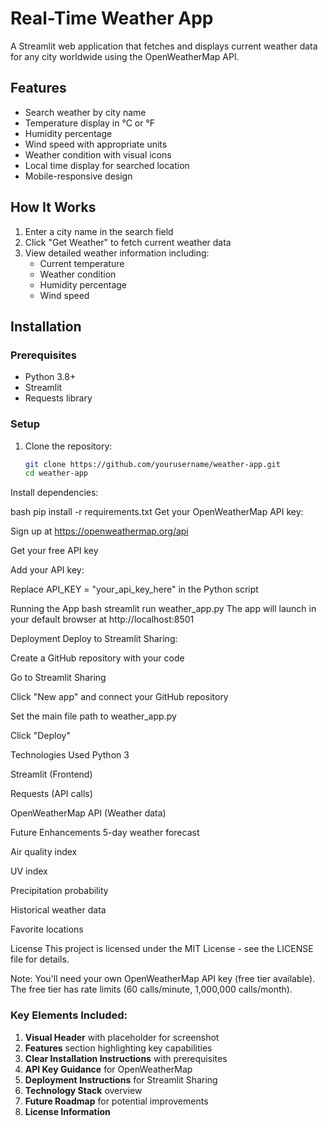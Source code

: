 #  Real-Time Weather App

A Streamlit web application that fetches and displays current weather data for any city worldwide using the OpenWeatherMap API.

## Features

-  Search weather by city name
-  Temperature display in °C or °F
-  Humidity percentage
-  Wind speed with appropriate units
-  Weather condition with visual icons
-  Local time display for searched location
-  Mobile-responsive design

## How It Works

1. Enter a city name in the search field
2. Click "Get Weather" to fetch current weather data
3. View detailed weather information including:
   - Current temperature
   - Weather condition
   - Humidity percentage
   - Wind speed
   

## Installation

### Prerequisites
- Python 3.8+
- Streamlit
- Requests library

### Setup

1. Clone the repository:
   ```bash
   git clone https://github.com/yourusername/weather-app.git
   cd weather-app
Install dependencies:

bash
pip install -r requirements.txt
Get your OpenWeatherMap API key:

Sign up at https://openweathermap.org/api

Get your free API key

Add your API key:

Replace API_KEY = "your_api_key_here" in the Python script

Running the App
bash
streamlit run weather_app.py
The app will launch in your default browser at http://localhost:8501

Deployment
Deploy to Streamlit Sharing:

Create a GitHub repository with your code

Go to Streamlit Sharing

Click "New app" and connect your GitHub repository

Set the main file path to weather_app.py

Click "Deploy"

Technologies Used
Python 3

Streamlit (Frontend)

Requests (API calls)

OpenWeatherMap API (Weather data)

Future Enhancements
5-day weather forecast

Air quality index

UV index

Precipitation probability

Historical weather data

Favorite locations

License
This project is licensed under the MIT License - see the LICENSE file for details.

Note: You'll need your own OpenWeatherMap API key (free tier available). The free tier has rate limits (60 calls/minute, 1,000,000 calls/month).


### Key Elements Included:
1. **Visual Header** with placeholder for screenshot
2. **Features** section highlighting key capabilities
3. **Clear Installation Instructions** with prerequisites
4. **API Key Guidance** for OpenWeatherMap
5. **Deployment Instructions** for Streamlit Sharing
6. **Technology Stack** overview
7. **Future Roadmap** for potential improvements
8. **License Information**
